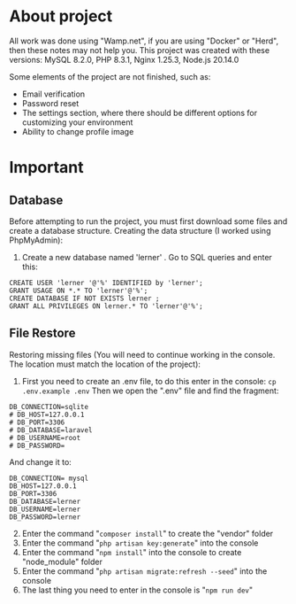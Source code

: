# About project
All work was done using "Wamp.net", if you are using "Docker" or "Herd", then these notes may not help you.
This project was created with these versions: MySQL 8.2.0, PHP 8.3.1, Nginx 1.25.3, Node.js 20.14.0

Some elements of the project are not finished, such as:
- Email verification
- Password reset
- The settings section, where there should be different options for customizing your environment
- Ability to change profile image


# Important 
## Database
Before attempting to run the project, you must first download some files and create a database structure.
Creating the data structure (I worked using PhpMyAdmin):
1.	Create a new database named 'lerner' . Go to SQL queries and enter this:
```
CREATE USER 'lerner '@'%' IDENTIFIED by 'lerner';
GRANT USAGE ON *.* TO 'lerner'@'%';
CREATE DATABASE IF NOT EXISTS lerner ;
GRANT ALL PRIVILEGES ON lerner.* TO 'lerner'@'%';
```

## File Restore 
Restoring missing files (You will need to continue working in the console. The location must match the location of the project):
1.	First you need to create an .env file, to do this enter in the console:
```cp .env.example .env```
Then we open the ".env"  file and find the fragment:
```
DB_CONNECTION=sqlite
# DB_HOST=127.0.0.1
# DB_PORT=3306
# DB_DATABASE=laravel
# DB_USERNAME=root
# DB_PASSWORD=
```
            
And change it to:
```
DB_CONNECTION= mysql
DB_HOST=127.0.0.1
DB_PORT=3306
DB_DATABASE=lerner
DB_USERNAME=lerner
DB_PASSWORD=lerner
```
2.	Enter the command "`composer install`" to create the "vendor" folder
3.	Enter the command "`php artisan key:generate`" into the console
4.	Enter the command "`npm install`" into the console to create "node_module" folder
5.	Enter the command "`php artisan migrate:refresh --seed`" into the console
6.	The last thing you need to enter in the console is "`npm run dev`"
